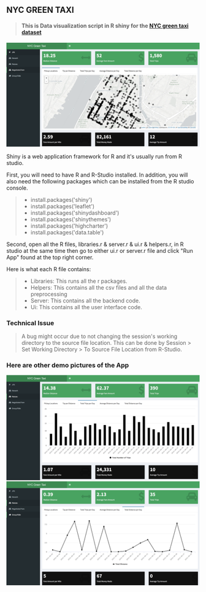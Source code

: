 ## NYC GREEN TAXI 
> #### This is Data visualization script in R shiny for the [NYC green taxi dataset](http://www.nyc.gov/html/tlc/html/about/trip_record_data.shtml)
![](./pics/one.png)

Shiny is a web application framework for R and it's usually run from R studio.
 
First, you will need to have R and R-Studio installed. In addition, you will also need the following packages which can be installed from the R studio console.
> -  install.packages('shiny')
> - install.packages('leaflet')
> - install.packages('shinydashboard')  
> - install.packages('shinythemes')
> - install.packages('highcharter')
> - install.packages('data.table')

Second, open all the R files, libraries.r & server.r & ui.r & helpers.r, in R studio at the same time then go to either ui.r or server.r file and click "Run App" found at the top right corner.

Here is what each R file contains:
> -  Libraries: This runs all the r packages.
> - Helpers: This contains all the csv files and all the data preprocessing
> -  Server: This contains all the backend code.
> -  Ui: This contains all the user interface code.

### Technical Issue
> A bug might occur due to not changing the session's working directory to the source file location. This can be done by Session > Set Working Directory > To Source File Location from R-Studio.

### Here are other demo pictures of the App
![](./pics/two.png)
![](./pics/three.png)


 
